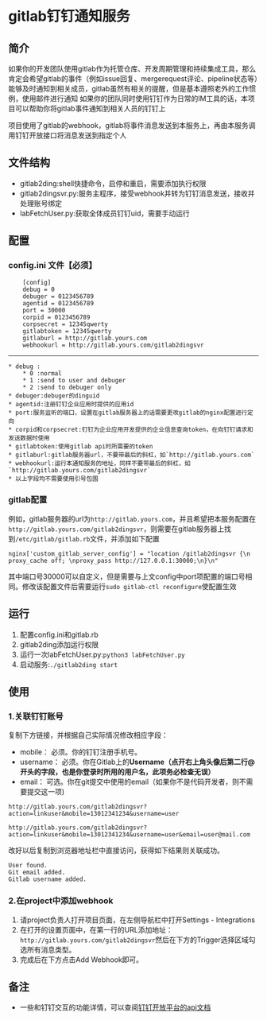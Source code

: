 # gitlab钉钉通知服务

## 简介

如果你的开发团队使用gitlab作为托管仓库、开发周期管理和持续集成工具，那么肯定会希望gitlab的事件（例如issue回复、mergerequest评论、pipeline状态等）能够及时通知到相关成员，gitlab虽然有相关的提醒，但是基本遵照老外的工作惯例，使用邮件进行通知
如果你的团队同时使用钉钉作为日常的IM工具的话，本项目可以帮助你将gitlab事件通知到相关人员的钉钉上

项目使用了gitlab的webhook，gitlab将事件消息发送到本服务上，再由本服务调用钉钉开放接口将消息发送到指定个人

## 文件结构

* gitlab2ding:shell快捷命令，启停和重启，需要添加执行权限
* gitlab2dingsvr.py:服务主程序，接受webhook并转为钉钉消息发送，接收并处理账号绑定
* labFetchUser.py:获取全体成员钉钉uid，需要手动运行

## 配置

### config.ini 文件【必须】

		[config]
		debug = 0
		debuger = 0123456789
		agentid = 0123456789
		port = 30000
		corpid = 0123456789
		corpsecret = 12345qwerty
		gitlabtoken = 12345qwerty
		gitlaburl = http://gitlab.yours.com
		webhookurl = http://gitlab.yours.com/gitlab2dingsvr

-----------
	* debug :
		* 0 :normal
		* 1 :send to user and debuger
		* 2 :send to debuger only
	* debuger:debuger的dinguid
	* agentid:注册钉钉企业应用时提供的应用id
	* port:服务监听的端口，设置在gitlab服务器上的话需要更改gitlab的nginx配置进行定向
	* corpid和corpsecret:钉钉为企业应用开发提供的企业信息查询token，在向钉钉请求和发送数据时使用
	* gitlabtoken:使用gitlab api时所需要的token
	* gitlaburl:gitlab服务器url，不要带最后的斜杠，如`http://gitlab.yours.com`
	* webhookurl:运行本通知服务的地址，同样不要带最后的斜杠，如`http://gitlab.yours.com/gitlab2dingsvr`
	* 以上字段均不需要使用引号包围

### gitlab配置
	
例如，gitlab服务器的url为`http://gitlab.yours.com`，并且希望把本服务配置在`http://gitlab.yours.com/gitlab2dingsvr`，则需要在gitlab服务器上找到`/etc/gitlab/gitlab.rb`文件，并添加如下配置

`nginx['custom_gitlab_server_config'] = "location /gitlab2dingsvr {\n proxy_cache off; \nproxy_pass http://127.0.0.1:30000;\n}\n"`

其中端口号30000可以自定义，但是需要与上文config中port项配置的端口号相同。修改该配置文件后需要运行`sudo gitlab-ctl reconfigure`使配置生效

## 运行

1. 配置config.ini和gitlab.rb
2. gitlab2ding添加运行权限
3. 运行一次labFetchUser.py:`python3 labFetchUser.py`
4. 启动服务:`./gitlab2ding start`

## 使用

### 1.关联钉钉账号
复制下方链接，并根据自己实际情况修改相应字段：
* mobile： 必须。你的钉钉注册手机号。
* username： 必须。你在Gitlab上的**Username（点开右上角头像后第二行@开头的字段，也是你登录时所用的用户名，此项务必检查无误）**
* email： 可选。你在git提交中使用的email（如果你不是代码开发者，则不需要提交这一项)

`http://gitlab.yours.com/gitlab2dingsvr?action=linkuser&mobile=13012341234&username=user`

`http://gitlab.yours.com/gitlab2dingsvr?action=linkuser&mobile=13012341234&username=user&email=user@mail.com`

改好以后复制到浏览器地址栏中直接访问，获得如下结果则关联成功。

```
User found.
Git email added.
Gitlab username added.
```

### 2.在project中添加webhook
  1. 请project负责人打开项目页面，在左侧导航栏中打开Settings - Integrations 
  2. 在打开的设置页面中，在第一行的URL添加地址：`http://gitlab.yours.com/gitlab2dingsvr`然后在下方的Trigger选择区域勾选所有消息类型。
  3. 完成后在下方点击Add Webhook即可。

## 备注

* 一些和钉钉交互的功能详情，可以查阅[钉钉开放平台的api文档](https://open-doc.dingtalk.com/docs/doc.htm?spm=a219a.7629140.0.0.AFXfTL&treeId=367&articleId=107549&docType=1)